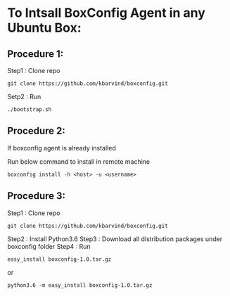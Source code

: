 
# To Intsall BoxConfig Agent in any Ubuntu Box:

## Procedure 1:

Step1 : Clone repo 
```
git clone https://github.com/kbarvind/boxconfig.git
```
Setp2 : Run 
```
./bootstrap.sh
```


## Procedure 2:

If boxconfig agent is already installed

Run below command to install in remote machine
```
boxconfig install -h <host> -u <username> 
```

## Procedure 3:

Step1 : Clone repo 
```
git clone https://github.com/kbarvind/boxconfig.git
```
Step2 : Install Python3.6
Step3 : Download all distribution packages under boxconfig folder
Step4 : Run 
```
easy_install boxconfig-1.0.tar.gz 
```
or 
```
python3.6 -m easy_install boxconfig-1.0.tar.gz
```